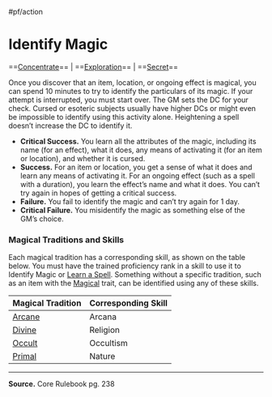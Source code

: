 #pf/action 
# Identify Magic
==[Concentrate](../Traits/Concentrate.md)== | ==[Exploration](../Traits/Exploration.md)== | ==[Secret](../Traits/Secret.md)==

Once you discover that an item, location, or ongoing effect is magical, you can spend 10 minutes to try to identify the particulars of its magic. If your attempt is interrupted, you must start over. The GM sets the DC for your check. Cursed or esoteric subjects usually have higher DCs or might even be impossible to identify using this activity alone. Heightening a spell doesn’t increase the DC to identify it.

- **Critical Success.** You learn all the attributes of the magic, including its name (for an effect), what it does, any means of activating it (for an item or location), and whether it is cursed.
- **Success.** For an item or location, you get a sense of what it does and learn any means of activating it. For an ongoing effect (such as a spell with a duration), you learn the effect’s name and what it does. You can’t try again in hopes of getting a critical success.
- **Failure.** You fail to identify the magic and can’t try again for 1 day.
- **Critical Failure.** You misidentify the magic as something else of the GM’s choice.

### Magical Traditions and Skills
Each magical tradition has a corresponding skill, as shown on the table below. You must have the trained proficiency rank in a skill to use it to Identify Magic or [Learn a Spell](Learn%20a%20Spell.md). Something without a specific tradition, such as an item with the [Magical](../Traits/Magical.md) trait, can be identified using any of these skills.

| Magical Tradition | Corresponding Skill |
| ----------------- | ------------------- |
| [Arcane](../Traits/Arcane.md)        | Arcana              |
| [Divine](../Traits/Divine.md)        | Religion            |
| [Occult](../Traits/Occult.md)        | Occultism           |
| [Primal](../Traits/Primal.md)        | Nature              |


---
**Source.** Core Rulebook pg. 238 